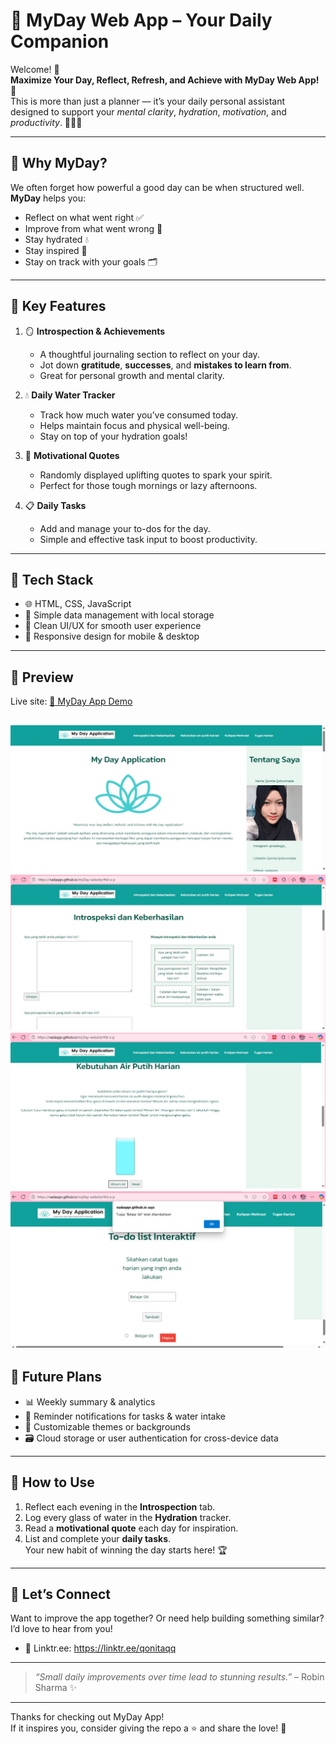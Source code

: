 # 🌅 MyDay Web App – Your Daily Companion

Welcome! 👋  
**Maximize Your Day, Reflect, Refresh, and Achieve with MyDay Web App!** 🚀  
This is more than just a planner — it’s your daily personal assistant designed to support your *mental clarity*, *hydration*, *motivation*, and *productivity*. 💪🧠💧

---

## 🌟 Why MyDay?

We often forget how powerful a good day can be when structured well.  
**MyDay** helps you:

- Reflect on what went right ✅  
- Improve from what went wrong 🔁  
- Stay hydrated 💧  
- Stay inspired 💬  
- Stay on track with your goals 🗂️  

---

## 🧭 Key Features

1. 🪞 **Introspection & Achievements**
   - A thoughtful journaling section to reflect on your day.
   - Jot down **gratitude**, **successes**, and **mistakes to learn from**.
   - Great for personal growth and mental clarity.

2. 💧 **Daily Water Tracker**
   - Track how much water you’ve consumed today.
   - Helps maintain focus and physical well-being.
   - Stay on top of your hydration goals!

3. 💬 **Motivational Quotes**
   - Randomly displayed uplifting quotes to spark your spirit.
   - Perfect for those tough mornings or lazy afternoons.

4. 📋 **Daily Tasks**
   - Add and manage your to-dos for the day.
   - Simple and effective task input to boost productivity.

---

## 🧰 Tech Stack

- 🌐 HTML, CSS, JavaScript
- 🧠 Simple data management with local storage
- 🧼 Clean UI/UX for smooth user experience
- 📱 Responsive design for mobile & desktop

---

## 📸 Preview

Live site: [🔗 MyDay App Demo](https://nadaqqn.github.io/myDay-website/)

![MyDay Screenshot](mydayapp-home.jpg)
![MyDay Screenshot](mydayapp-introspeksi.jpg)
![MyDay Screenshot](mydayapp-gelastracker.jpg)
![MyDay Screenshot](mydayapp-todolist.jpg)
---

## 🔮 Future Plans

- 📊 Weekly summary & analytics
- 🔔 Reminder notifications for tasks & water intake
- 🎨 Customizable themes or backgrounds
- 🗃️ Cloud storage or user authentication for cross-device data

---

## 🙌 How to Use

1. Reflect each evening in the **Introspection** tab.  
2. Log every glass of water in the **Hydration** tracker.  
3. Read a **motivational quote** each day for inspiration.  
4. List and complete your **daily tasks**.  
Your new habit of winning the day starts here! 🏆

---

## 🤝 Let’s Connect

Want to improve the app together? Or need help building something similar? I’d love to hear from you!

- 💌 Linktr.ee: https://linktr.ee/qonitaqq

---

> *“Small daily improvements over time lead to stunning results.”* – Robin Sharma ✨

---

Thanks for checking out MyDay App!  
If it inspires you, consider giving the repo a ⭐️ and share the love! 💖
